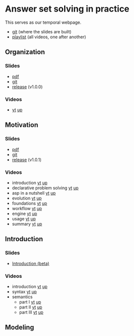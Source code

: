 # Answer set solving in practice

This serves as our temporal webpage.

  * [git](https://github.com/potassco-asp-course/course) (where the slides are built)
  * [playlist](https://www.youtube.com/playlist?list=PL7DBaibuDD9P5yRyq_Oyn-wuYpBayz_0h) (all videos, one after another)

## Organization

### Slides

  * [pdf](https://github.com/potassco-asp-course/course/releases/download/v1.0.0/organization.pdf)
  * [git](https://github.com/potassco-asp-course/organization)
  * [release](https://github.com/potassco-asp-course/course/releases/download/v1.0.0) (v1.0.0)

### Videos

  * [yt](https://youtu.be/wDbXSEjcoKo)
    [up](https://mediaup.uni-potsdam.de/Play/22965)

## Motivation

### Slides

  * [pdf](https://github.com/potassco-asp-course/course/releases/download/v1.1.0/motivation.pdf)
  * [git](https://github.com/potassco-asp-course/motivation)
  * [release](https://github.com/potassco-asp-course/course/releases/download/v1.1.0) (v1.0.1)

### Videos ###

  * introduction
	[yt](https://youtu.be/_nOPF6eaMeQ)
    [up](https://mediaup.uni-potsdam.de/Play/23002)
  * declarative problem solving
	[yt](https://youtu.be/gAOaGs_VjLk)
    [up](https://mediaup.uni-potsdam.de/Play/23005)
  * asp in a nutshell
	[yt](https://youtu.be/y6K7gLbuHhY)
	[up](https://mediaup.uni-potsdam.de/Play/23055)
  * evolution
	[yt](https://youtu.be/UdRHpX_CiUM)
	[up](https://mediaup.uni-potsdam.de/Play/23101)
  * foundations
	[yt](https://youtu.be/HjxyY1mWT7c)
	[up](https://mediaup.uni-potsdam.de/Play/23103)
  * workflow
	[yt](https://youtu.be/4ZaVI36s6hs)
	[up](https://mediaup.uni-potsdam.de/Play/23104)
  * engine
	[yt](https://youtu.be/hOMIB9zdlCc)
	[up](https://mediaup.uni-potsdam.de/Play/23105)
  * usage
	[yt](https://youtu.be/KVVXFd8CuGM)
	[up](https://mediaup.uni-potsdam.de/Play/23106)
  * summary
	[yt](https://youtu.be/R5yyiyb3edg)
	[up](https://mediaup.uni-potsdam.de/Play/23107)

## Introduction

### Slides

  * [Introduction (beta)](https://github.com/potassco-asp-course/course/releases/download/v1.3-beta.1/main.pdf)

### Videos ###
  * introduction
	[yt](https://youtu.be/_9dlDE1OsQA)
	[up](https://mediaup.uni-potsdam.de/Play/23477)
  * syntax
	[yt](https://youtu.be/d2FzfU_L2R8)
	[up](https://mediaup.uni-potsdam.de/Play/23491)
  * semantics
	* part I
	  [yt](https://youtu.be/Vb7rV6c7jAk)
	  [up](https://mediaup.uni-potsdam.de/Play/23594)
	* part II
	  [yt](https://youtu.be/nTGPLXhwI7s)
	  [up](https://mediaup.uni-potsdam.de/Play/23600)
	* part III
	  [yt]()
	  [up]()

## Modeling
